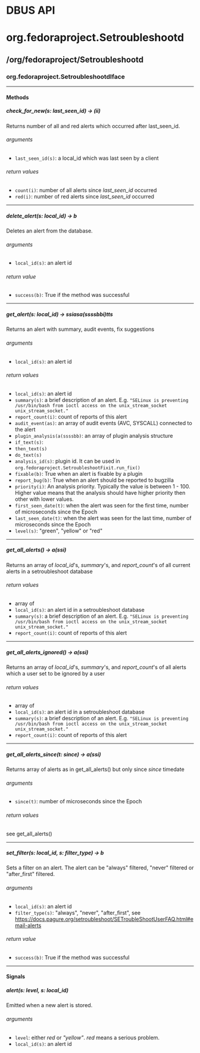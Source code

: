# DBUS API

# org.fedoraproject.Setroubleshootd

## /org/fedoraproject/Setroubleshootd

### org.fedoraproject.SetroubleshootdIface

***

#### Methods

##### check_for_new(s: last_seen_id) -> (ii)

Returns number of all and red alerts which occurred after last_seen_id.

###### arguments

* `last_seen_id(s)`: a local_id which was last seen by a client

###### return values

* `count(i)`: number of all alerts since *last_seen_id* occurred
* `red(i)`: number of red alerts since *last_seen_id* occurred

***

##### delete_alert(s: local_id) -> b

Deletes an alert from the database.

###### arguments

* `local_id(s)`: an alert id

###### return value

* `success(b)`: True if the method was successful

***

##### get_alert(s: local_id) -> ssiasa(ssssbbi)tts

Returns an alert with summary, audit events, fix suggestions

###### arguments

* `local_id(s)`: an alert id

###### return values

* `local_id(s)`: an alert id
* `summary(s)`: a brief description of an alert. E.g. `"SELinux is preventing /usr/bin/bash from
  ioctl access on the unix_stream_socket unix_stream_socket."`
* `report_count(i)`: count of reports of this alert
* `audit_event(as)`: an array of audit events (AVC, SYSCALL) connected to the alert
* `plugin_analysis(a(ssssbb)`: an array of plugin analysis structure
 * `if_text(s)`:
 * `then_text(s)`
 * `do_text(s)`
 * `analysis_id(s)`: plugin id. It can be used in `org.fedoraproject.SetroubleshootFixit.run_fix()`
 * `fixable(b)`: True when an alert is fixable by a plugin
 * `report_bug(b)`: True when an alert should be reported to bugzilla
 * `priority(i)`: An analysis priority. Typically the value is between 1 - 100. Higher value means that the analysis should have higher priority then other
 with lower values.
* `first_seen_date(t)`: when the alert was seen for the first time, number of microseconds since the Epoch
* `last_seen_date(t)`: when the alert was seen for the last time, number of microseconds since the Epoch
* `level(s)`: "green", "yellow" or "red"

***

##### get_all_alerts() -> a(ssi)

Returns an array of *local_id*'s, *summary*'s, and *report_count*'s of all current alerts in a
setroubleshoot database

###### return values

* array of
 * `local_id(s)`: an alert id in a setroubleshoot database
 * `summary(s)`: a brief description of an alert. E.g. `"SELinux is preventing /usr/bin/bash from
  ioctl access on the unix_stream_socket unix_stream_socket."`
 * `report_count(i)`: count of reports of this alert

***

##### get_all_alerts_ignored() -> a(ssi)

Returns an array of *local_id*'s, *summary*'s, and *report_count*'s of all alerts which a user set to be ignored by a user


###### return values

* array of
 * `local_id(s)`: an alert id in a setroubleshoot database
 * `summary(s)`: a brief description of an alert. E.g. `"SELinux is preventing /usr/bin/bash from
  ioctl access on the unix_stream_socket unix_stream_socket."`
 * `report_count(i)`: count of reports of this alert

***

##### get_all_alerts_since(t: since) -> a(ssi)

Returns array of alerts as in get_all_alerts() but only since *since* timedate

###### arguments

* `since(t)`: number of microseconds since the Epoch

###### return values

see get_all_alerts()

***

##### set_filter(s: local_id, s: filter_type) -> b

Sets a filter on an alert. The alert can be "always" filtered, "never" filtered or "after_first" filtered.

###### arguments

* `local_id(s)`: an alert id
* `filter_type(s)`: "always", "never", "after_first", see 
  https://docs.pagure.org/setroubleshoot/SETroubleShootUserFAQ.html#email-alerts

###### return value

* `success(b)`: True if the method was successful

***

#### Signals

##### alert(s: level, s: local_id)

Emitted when a new alert is stored.

###### arguments

* `level`: either *red* or *"yellow"*. *red* means a serious problem.
* `local_id(s)`: an alert id


